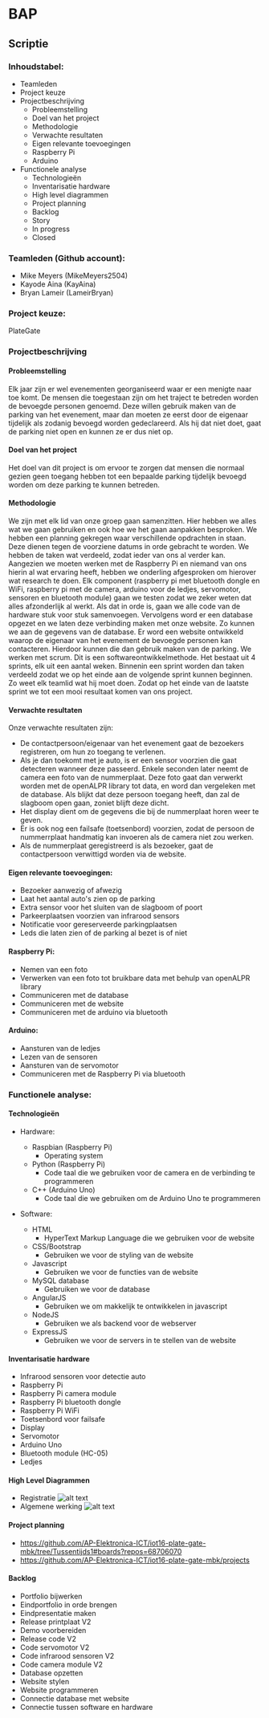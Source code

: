 # BAP

## Scriptie

### Inhoudstabel:
* Teamleden
* Project keuze
* Projectbeschrijving
	* Probleemstelling
	* Doel van het project
	* Methodologie
	* Verwachte resultaten
	* Eigen relevante toevoegingen
	* Raspberry Pi
	* Arduino
* Functionele analyse
	* Technologieën
	* Inventarisatie hardware
	* High level diagrammen
	* Project planning
	* Backlog
	* Story
	* In progress
	* Closed

### Teamleden (Github account):
* Mike Meyers (MikeMeyers2504)
* Kayode Aina (KayAina)
* Bryan Lameir (LameirBryan)

### Project keuze:
PlateGate 

### Projectbeschrijving

#### Probleemstelling
Elk jaar zijn er wel evenementen georganiseerd waar er een menigte naar toe komt. De mensen die toegestaan zijn om het traject te betreden worden de bevoegde personen genoemd. Deze willen gebruik maken van de parking van het evenement, maar dan moeten ze eerst door de eigenaar tijdelijk als zodanig bevoegd worden gedeclareerd. Als hij dat niet doet, gaat de parking niet open en kunnen ze er dus niet op. 

#### Doel van het project
Het doel van dit project is om ervoor te zorgen dat mensen die normaal gezien geen toegang hebben tot een bepaalde parking tijdelijk bevoegd worden om deze parking te kunnen betreden. 

#### Methodologie
We zijn met elk lid van onze groep gaan samenzitten. Hier hebben we alles wat we gaan gebruiken en ook hoe we het gaan aanpakken besproken. We hebben een planning gekregen waar verschillende opdrachten in staan. Deze dienen tegen de voorziene datums in orde gebracht te worden. We hebben de taken wat verdeeld, zodat ieder van ons al verder kan. Aangezien we moeten werken met de Raspberry Pi en niemand van ons hierin al wat ervaring heeft, hebben we onderling afgesproken om hierover wat research te doen. Elk component (raspberry pi met bluetooth dongle en WiFi, raspberry pi met de camera, arduino voor de ledjes, servomotor, sensoren en bluetooth module) gaan we testen zodat we zeker weten dat alles afzonderlijk al werkt. Als dat in orde is, gaan we alle code van de hardware stuk voor stuk samenvoegen. Vervolgens word er een database opgezet en we laten deze verbinding maken met onze website. Zo kunnen we aan de gegevens van de database. Er word een website ontwikkeld waarop de eigenaar van het evenement de bevoegde personen kan contacteren. Hierdoor kunnen die dan gebruik maken van de parking. We werken met scrum. Dit is een softwareontwikkelmethode. Het bestaat uit 4 sprints, elk uit een aantal weken. Binnenin een sprint worden dan taken verdeeld zodat we op het einde aan de volgende sprint kunnen beginnen. Zo weet elk teamlid wat hij moet doen. Zodat op het einde van de laatste sprint we tot een mooi resultaat komen van ons project.                 

#### Verwachte resultaten
Onze verwachte resultaten zijn:
* De contactpersoon/eigenaar van het evenement gaat de bezoekers registreren, om hun zo toegang te verlenen. 
* Als je dan toekomt met je auto, is er een sensor voorzien die gaat detecteren wanneer deze passeerd. Enkele seconden later neemt de camera een foto van de nummerplaat. Deze foto gaat dan verwerkt worden met de openALPR library tot data, en word dan vergeleken met de database. Als blijkt dat deze persoon toegang heeft, dan zal de slagboom open gaan, zoniet blijft deze dicht.
* Het display dient om de gegevens die bij de nummerplaat horen weer te geven.
* Er is ook nog een failsafe (toetsenbord) voorzien, zodat de persoon de nummerrplaat handmatig kan invoeren als de camera niet zou werken. 
* Als de nummerplaat geregistreerd is als bezoeker, gaat de contactpersoon verwittigd worden via de website.

#### Eigen relevante toevoegingen:
* Bezoeker aanwezig of afwezig
* Laat het aantal auto's zien op de parking
* Extra sensor voor het sluiten van de slagboom of poort
* Parkeerplaatsen voorzien van infrarood sensors
* Notificatie voor gereserveerde parkingplaatsen
* Leds die laten zien of de parking al bezet is of niet

#### Raspberry Pi:
* Nemen van een foto
* Verwerken van een foto tot bruikbare data met behulp van openALPR library
* Communiceren met de database
* Communiceren met de website
* Communiceren met de arduino via bluetooth

#### Arduino:
* Aansturen van de ledjes
* Lezen van de sensoren
* Aansturen van de servomotor
* Communiceren met de Raspberry Pi via bluetooth

### Functionele analyse:

#### Technologieën
* Hardware: 
	* Raspbian (Raspberry Pi)
		* Operating system
	* Python (Raspberry Pi)
		* Code taal die we gebruiken voor de camera en de verbinding te programmeren 
	* C++ (Arduino Uno)
		* Code taal die we gebruiken om de Arduino Uno te programmeren 

* Software: 
	* HTML
		* HyperText Markup Language die we gebruiken voor de website
	* CSS/Bootstrap
		* Gebruiken we voor de styling van de website	
	* Javascript
		* Gebruiken we voor de functies van de website
	* MySQL database
		* Gebruiken we voor de database
	* AngularJS
		* Gebruiken we om makkelijk te ontwikkelen in javascript 
	* NodeJS
		* Gebruiken we als backend voor de webserver
	* ExpressJS
		* Gebruiken we voor de servers in te stellen van de website

#### Inventarisatie hardware
* Infrarood sensoren voor detectie auto
* Raspberry Pi
* Raspberry Pi camera module
* Raspberry Pi bluetooth dongle
* Raspberry Pi WiFi
* Toetsenbord voor failsafe 
* Display
* Servomotor
* Arduino Uno
* Bluetooth module (HC-05)
* Ledjes

#### High Level Diagrammen
* Registratie
![alt text](https://github.com/AP-Elektronica-ICT/iot16-plate-gate-mbk/blob/Tussentijds1/doc/FlowChards/Flow1.PNG "Flow1")
* Algemene werking
![alt text](https://github.com/AP-Elektronica-ICT/iot16-plate-gate-mbk/blob/Tussentijds1/doc/FlowChards/Flow2.PNG "Flow2")

#### Project planning
* https://github.com/AP-Elektronica-ICT/iot16-plate-gate-mbk/tree/Tussentijds1#boards?repos=68706070
* https://github.com/AP-Elektronica-ICT/iot16-plate-gate-mbk/projects

#### Backlog
* Portfolio bijwerken
* Eindportfolio in orde brengen
* Eindpresentatie maken
* Release printplaat V2
* Demo voorbereiden
* Release code V2
* Code servomotor V2
* Code infrarood sensoren V2
* Code camera module V2
* Database opzetten
* Website stylen
* Website programmeren
* Connectie database met website
* Connectie tussen software en hardware 

